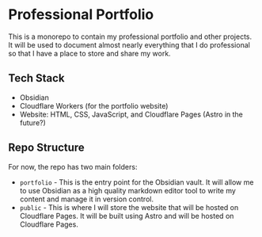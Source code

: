 # Professional Portfolio 

This is a monorepo to contain my professional portfolio and other projects. It will be used to document almost nearly everything that I do professional so that I have a place to store and share my work. 

## Tech Stack
- Obsidian 
- Cloudflare Workers (for the portfolio website)
- Website: HTML, CSS, JavaScript, and Cloudflare Pages (Astro in the future?)


## Repo Structure 
For now, the repo has two main folders:
- `portfolio` - This is the entry point for the Obsidian vault. It will allow me to use Obsidian as a high quality markdown editor tool to write my content and manage it in version control. 
- `public` - This is where I will store the website that will be hosted on Cloudflare Pages. It will be built using Astro and will be hosted on Cloudflare Pages. 










